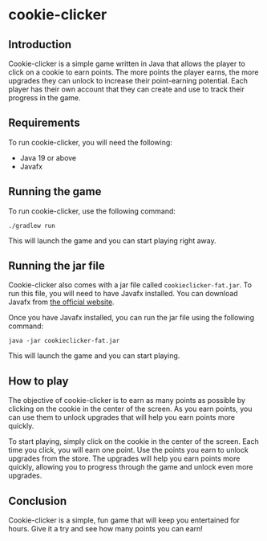 # cookie-clicker

## Introduction

Cookie-clicker is a simple game written in Java that allows the player to click on a cookie to earn points. The more points the player earns, the more upgrades they can unlock to increase their point-earning potential. Each player has their own account that they can create and use to track their progress in the game.

## Requirements

To run cookie-clicker, you will need the following:

* Java 19 or above
* Javafx

## Running the game

To run cookie-clicker, use the following command:

```./gradlew run```

This will launch the game and you can start playing right away.

## Running the jar file

Cookie-clicker also comes with a jar file called `cookieclicker-fat.jar`. To run this file, you will need to have Javafx installed. You can download Javafx from [the official website](https://openjfx.io/).

Once you have Javafx installed, you can run the jar file using the following command:

```java -jar cookieclicker-fat.jar```

This will launch the game and you can start playing.

## How to play

The objective of cookie-clicker is to earn as many points as possible by clicking on the cookie in the center of the screen. As you earn points, you can use them to unlock upgrades that will help you earn points more quickly.

To start playing, simply click on the cookie in the center of the screen. Each time you click, you will earn one point. Use the points you earn to unlock upgrades from the store. The upgrades will help you earn points more quickly, allowing you to progress through the game and unlock even more upgrades.

## Conclusion

Cookie-clicker is a simple, fun game that will keep you entertained for hours. Give it a try and see how many points you can earn!
